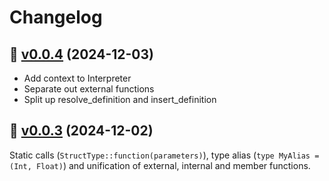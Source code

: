 # Changelog

## 🔖 [v0.0.4](https://github.com/swamp/script/releases/tag/v0.0.4) (2024-12-03)

- Add context to Interpreter
- Separate out external functions
- Split up resolve_definition and insert_definition

## 🔖 [v0.0.3](https://github.com/swamp/script/releases/tag/v0.0.3) (2024-12-02)

Static calls (`StructType::function(parameters)`), type alias (`type MyAlias = (Int, Float)`) and unification of external, internal and member functions.
